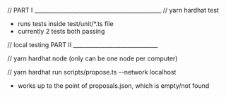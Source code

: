 

// PART I _____________________________________________
// yarn hardhat test 

- runs tests inside test/unit/*.ts file
- currently 2 tests both passing


// local testing PART II ______________________________

// yarn hardhat node (only can be one node per computer)

// yarn hardhat run scripts/propose.ts --network localhost

- works up to the point of proposals.json, which is empty/not found
